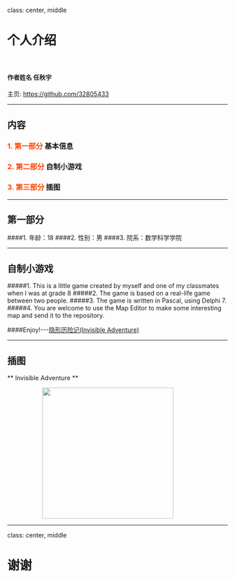 class: center, middle

# 个人介绍

&nbsp;
&nbsp;

#### 作者姓名 任秋宇

主页: https://github.com/32805433

---

## 内容

### <font color="orangered">1. 第一部分</font> 基本信息

### <font color="orangered">2. 第二部分</font> 自制小游戏

### <font color="orangered">3. 第三部分</font> 插图

---

## 第一部分

####1. 年龄：18
####2. 性别：男
####3. 院系：数学科学学院

---

## 自制小游戏


#####1. This is a little game created by myself and one of my classmates when I was at grade 8
#####2. The game is based on a real-life game between two people.
#####3. The game is written in Pascal, using Delphi 7.
#####4. You are welcome to use the Map Editor to make some interesting map and send it to the repository.

####Enjoy!---[隐形历险记(Invisible Adventure)](https://github.com/32805433/Invisible_Adventure)

---

## 插图

** Invisible Adventure **

<img src="https://github.com/32805433/Invisible_Adventure/blob/master/V1.0/icon/s0.jpg?raw=true" width=300 style="margin: 0px 80px">

---


class: center, middle

# 谢谢
